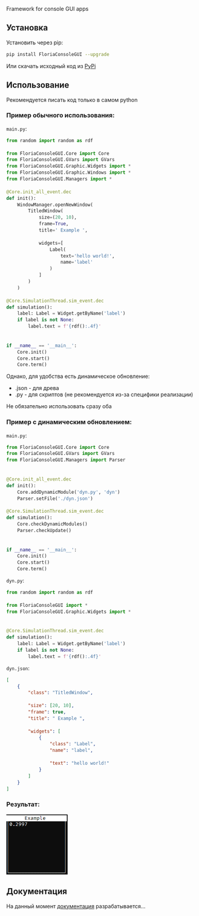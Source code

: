 Framework for console GUI apps

## Установка

Установить через pip:

```bash 
pip install FloriaConsoleGUI --upgrade
```

Или скачать исходный код из [PyPi](https://pypi.org/project/FloriaConsoleGUI/)

## Использование

Рекомендуется писать код только в самом python

### Пример обычного использования:

`main.py`:

```python
from random import random as rdf

from FloriaConsoleGUI.Core import Core
from FloriaConsoleGUI.GVars import GVars
from FloriaConsoleGUI.Graphic.Widgets import *
from FloriaConsoleGUI.Graphic.Windows import *
from FloriaConsoleGUI.Managers import *

@Core.init_all_event.dec
def init():
    WindowManager.openNewWindow(
        TitledWindow(
            size=(20, 10),
            frame=True,
            title=' Example ',
            
            widgets=[
                Label(
                    text='hello world!',
                    name='label'
                )
            ]
        )
    )

@Core.SimulationThread.sim_event.dec
def simulation():
    label: Label = Widget.getByName('label')
    if label is not None:
        label.text = f'{rdf():.4f}'


if __name__ == '__main__': 
    Core.init()
    Core.start()
    Core.term()
```

Однако, для удобства есть динамическое обновление:
- .json - для древа
- .py - для скриптов (не рекомендуется из-за специфики реализации)

Не обязательно использовать сразу оба

### Пример с динамическим обновлением:

`main.py`:

```python
from FloriaConsoleGUI.Core import Core
from FloriaConsoleGUI.GVars import GVars
from FloriaConsoleGUI.Managers import Parser


@Core.init_all_event.dec
def init():
    Core.addDynamicModule('dyn.py', 'dyn')
    Parser.setFile('./dyn.json')

@Core.SimulationThread.sim_event.dec
def simulation():
    Core.checkDynamicModules()
    Parser.checkUpdate()    


if __name__ == '__main__': 
    Core.init()
    Core.start()
    Core.term()
```

`dyn.py`:

```python
from random import random as rdf

from FloriaConsoleGUI import *
from FloriaConsoleGUI.Graphic.Widgets import *


@Core.SimulationThread.sim_event.dec
def simulation():
    label: Label = Widget.getByName('label')
    if label is not None:
        label.text = f'{rdf():.4f}'
```

`dyn.json`:

```json
[
    {
        "class": "TitledWindow",
        
        "size": [20, 10],
        "frame": true,
        "title": " Example ",

        "widgets": [
            {
                "class": "Label",
                "name": "label",

                "text": "hello world!"
            }
        ]
    }
]
```

### Результат:

![example window](https://github.com/FloriaProduction/FloriaConsoleGUI.github.io/blob/main/static/images/Example.png?raw=true)

## Документация

На данный момент [документация](https://FloriaConsoleGUI.github.io) разрабатывается...